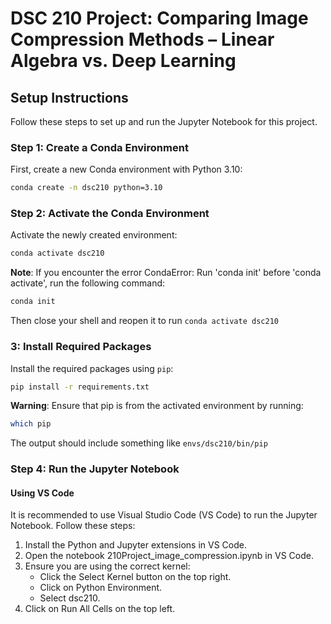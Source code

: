 # DSC 210 Project: Comparing Image Compression Methods – Linear Algebra vs. Deep Learning

## Setup Instructions

Follow these steps to set up and run the Jupyter Notebook for this project.

### Step 1: Create a Conda Environment

First, create a new Conda environment with Python 3.10:

```sh
conda create -n dsc210 python=3.10
```


### Step 2: Activate the Conda Environment
Activate the newly created environment:

```sh
conda activate dsc210
```

**Note**: If you encounter the error CondaError: Run 'conda init' before 'conda activate', run the following command:

```sh
conda init
```
Then close your shell and reopen it to run `conda activate dsc210`

### 3: Install Required Packages
Install the required packages using `pip`:

```sh
pip install -r requirements.txt
```

**Warning**: Ensure that pip is from the activated environment by running:

```sh
which pip
```
The output should include something like `envs/dsc210/bin/pip`

### Step 4: Run the Jupyter Notebook

#### Using VS Code
It is recommended to use Visual Studio Code (VS Code) to run the Jupyter Notebook. Follow these steps:

1. Install the Python and Jupyter extensions in VS Code.
2. Open the notebook 210Project_image_compression.ipynb in VS Code.
3. Ensure you are using the correct kernel:
    - Click the Select Kernel button on the top right.
    - Click on Python Environment.
    - Select dsc210.
4. Click on Run All Cells on the top left.


